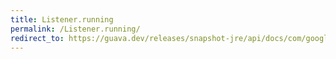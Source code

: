 ```yaml
---
title: Listener.running
permalink: /Listener.running/
redirect_to: https://guava.dev/releases/snapshot-jre/api/docs/com/google/common/util/concurrent/Service.Listener.html#running--
---
```

